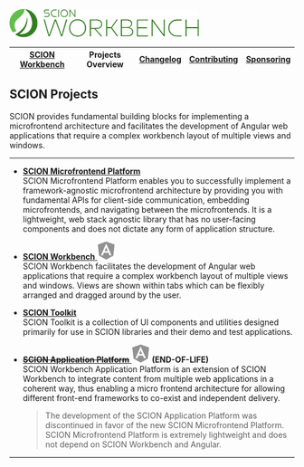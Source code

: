 <a href="/README.md"><img src="/resources/branding/scion-workbench-banner.svg" height="50" alt="SCION Workbench"></a>

| [SCION Workbench][menu-home] | Projects Overview | [Changelog][menu-changelog] | [Contributing][menu-contributing] | [Sponsoring][menu-sponsoring] |  
| --- | --- | --- | --- | --- |

## SCION Projects
SCION provides fundamental building blocks for implementing a microfrontend architecture and facilitates the development of Angular web applications that require a complex workbench layout of multiple views and windows.

***

- [**SCION Microfrontend Platform**][link-scion-microfrontend-platform]\
  SCION Microfrontend Platform enables you to successfully implement a framework-agnostic microfrontend architecture by providing you with fundamental APIs for client-side communication, embedding microfrontends, and navigating between the microfrontends. It is a lightweight, web stack agnostic library that has no user-facing components and does not dictate any form of application structure.
  
- [**SCION Workbench** <img src="/docs/logo/angular.svg" alt="Angular agnostic" title="Angular agnostic">][link-scion-workench]\
  SCION Workbench facilitates the development of Angular web applications that require a complex workbench layout of multiple views and windows. Views are shown within tabs which can be flexibly arranged and dragged around by the user.
   
- [**SCION Toolkit**][link-scion-toolkit]\
  SCION Toolkit is a collection of UI components and utilities designed primarily for use in SCION libraries and their demo and test applications. 

- [<del>**SCION Application Platform**</del> <img src="/docs/logo/angular.svg" alt="Angular agnostic" title="Angular agnostic">][link-scion-application-platform] **(END-OF-LIFE)**\
  SCION Workbench Application Platform is an extension of SCION Workbench to integrate content from multiple web applications in a coherent way, thus enabling a micro frontend architecture for allowing different front-end frameworks to co-exist and independent delivery.
  
  > The development of the SCION Application Platform was discontinued in favor of the new SCION Microfrontend Platform. SCION Microfrontend Platform is extremely lightweight and does not depend on SCION Workbench and Angular.
   
***

[menu-home]: /README.md
[menu-projects-overview]: /docs/site/projects-overview.md
[menu-changelog]: /docs/site/changelog.md
[menu-contributing]: /CONTRIBUTING.md
[menu-sponsoring]: /docs/site/sponsoring.md

[link-scion-microfrontend-platform]: https://github.com/SchweizerischeBundesbahnen/scion-microfrontend-platform/blob/master/README.md
[link-scion-workench]: /README.md
[link-scion-toolkit]: https://github.com/SchweizerischeBundesbahnen/scion-toolkit/blob/master/README.md
[link-scion-application-platform]: https://github.com/SchweizerischeBundesbahnen/scion-workbench/blob/eol/workbench-application-platform/docs/site/application-platform/README.md



